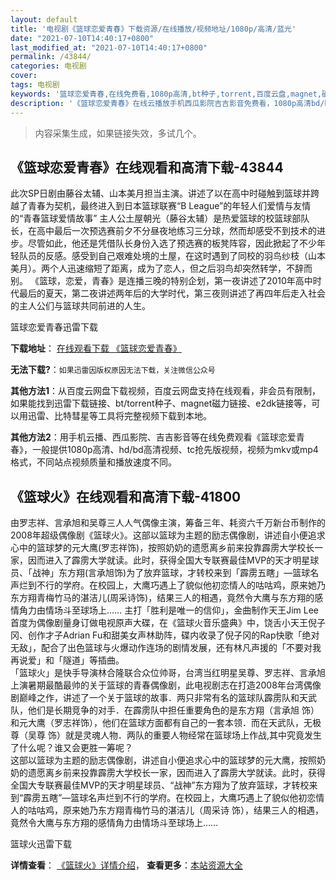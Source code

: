 ```yaml
---
layout: default
title: '电视剧《篮球恋爱青春》下载资源/在线播放/视频地址/1080p/高清/蓝光'
date: "2021-07-10T14:40:17+0800"
last_modified_at: "2021-07-10T14:40:17+0800"
permalink: /43844/
categories: 电视剧
cover:
tags: 电视剧
keywords: '篮球恋爱青春,在线免费看,1080p高清,bt种子,torrent,百度云盘,magnet,磁力链,迅雷下载资源'
description: '《篮球恋爱青春》在线云播放手机西瓜影院吉吉影音免费看，1080p高清bd/hd未删减完整版和tc抢先枪版，mkv/mp4格式，附带bt/torrent种子、magnet/磁力链、百度云盘、网盘资源迅雷下载链接'
---
```


>内容采集生成，如果链接失效，多试几个。


## 《篮球恋爱青春》在线观看和高清下载-43844

此次SP日剧由藤谷太辅、山本美月担当主演。讲述了以在高中时碰触到篮球并跨越了青春为契机，最终进入到日本篮球联赛“B League”的年轻人们爱情与友情的“青春篮球爱情故事” 主人公土屋朝光（藤谷太辅）是热爱篮球的校篮球部队长，在高中最后一次预选赛前夕不分昼夜地练习三分球，然而却感受不到技术的进步。尽管如此，他还是凭借队长身份入选了预选赛的板凳阵容，因此掀起了不少年轻队员的反感。感受到自己艰难处境的土屋，在这时遇到了同校的羽鸟纱枝（山本美月）。两个人迅速缩短了距离，成为了恋人，但之后羽鸟却突然转学，不辞而别。 《篮球，恋爱，青春》是连播三晚的特别企划，第一夜讲述了2010年高中时代最后的夏天，第二夜讲述两年后的大学时代，第三夜则讲述了再四年后走入社会的主人公们与篮球共同前进的人生。


篮球恋爱青春迅雷下载

**下载地址**： [在线观看下载 《篮球恋爱青春》](https://www.993dy.com//vod-detail-id-8086.html) 


**无法下载?**：`如果迅雷因版权原因无法下载，关注微信公众号 `

**其他方法1**：从百度云网盘下载视频，百度云网盘支持在线观看，非会员有限制，如果能找到迅雷下载链接、bt/torrent种子、magnet磁力链接、e2dk链接等，可以用迅雷、比特彗星等工具将完整视频下载到本地。

**其他方法2**：用手机云播、西瓜影院、吉吉影音等在线免费观看《篮球恋爱青春》，一般提供1080p高清、hd/bd高清视频、tc抢先版视频，视频为mkv或mp4格式，不同站点视频质量和播放速度不同。


## 《篮球火》在线观看和高清下载-41800

由罗志祥、言承旭和吴尊三人人气偶像主演，筹备三年、耗资六千万新台币制作的2008年超级偶像剧《篮球火》。这部以篮球为主题的励志偶像剧，讲述自小便追求心中的篮球梦的元大鹰(罗志祥饰)，按照奶奶的遗愿离乡前来投靠霹雳大学校长一家，因而进入了霹雳大学就读。此时，获得全国大专联赛最佳MVP的天才明星球员、「战神」东方翔(言承旭饰)为了放弃篮球，才转校来到「霹雳五瞎」&mdash;篮球名声烂到不行的学府。在校园上，大鹰巧遇上了貌似他初恋情人的咕咕鸡，原来她乃东方翔青梅竹马的湛洁儿(周采诗饰)，结果三人的相遇，竟然令大鹰与东方翔的感情角力由情场斗至球场上&hellip;… 主打「胜利是唯一的信仰」，金曲制作天王Jim Lee首度为偶像剧量身订做电视原声大碟，在《篮球火音乐盛典》中，饶舌小天王倪子冈、创作才子Adrian Fu和甜美女声林助阵，碟内收录了倪子冈的Rap快歌「绝对无敌」，配合了出色篮球与火爆动作连场的剧情发展，还有林凡声援的「不要对我再说爱」和「隧道」等插曲。<br />「篮球火」是快手导演林合隆联合众位帅哥，台湾当红明星吴尊、罗志祥、言承旭上演暑期最酷最帅的关于篮球的青春偶像剧，此电视剧志在打造2008年台湾偶像剧巅峰之作，讲述了一个关于篮球的故事．两只非常有名的篮球队霹雳队和天武队，他们是长期竞争的对手．在霹雳队中担任重要角色的是东方翔（言承旭 饰）和元大鹰（罗志祥饰），他们在篮球方面都有自己的一套本领．而在天武队，无极尊（吴尊 饰）就是灵魂人物．两队的重要人物经常在篮球场上作战,其中究竟发生了什么呢？谁又会更胜一筹呢？<br />这部以篮球为主题的励志偶像剧，讲述自小便追求心中的篮球梦的元大鹰，按照奶奶的遗愿离乡前来投靠霹雳大学校长一家，因而进入了霹雳大学就读。此时，获得全国大专联赛最佳MVP的天才明星球员、&ldquo;战神”东方翔为了放弃篮球，才转校来到&ldquo;霹雳五瞎”—篮球名声烂到不行的学府。在校园上，大鹰巧遇上了貌似他初恋情人的咕咕鸡，原来她乃东方翔青梅竹马的湛洁儿（周采诗 饰），结果三人的相遇，竟然令大鹰与东方翔的感情角力由情场斗至球场上&hellip;…


篮球火迅雷下载

**详情查看**： [《篮球火》详情介绍](/movie/41800/)， **查看更多**：[本站资源大全](/movie/t/all/)

